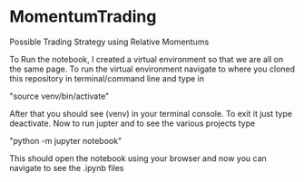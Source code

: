 # MomentumTrading
Possible Trading Strategy using Relative Momentums

To Run the notebook, I created a virtual environment so that we are all on the same page. To run the virtual environment navigate to where you cloned this repository in terminal/command line and type in

"source venv/bin/activate"

After that you should see (venv) in your terminal console. To exit it just type deactivate. Now to run jupter and to see the various projects type

"python -m jupyter notebook"

This should open the notebook using your browser and now you can navigate to see the .ipynb files

